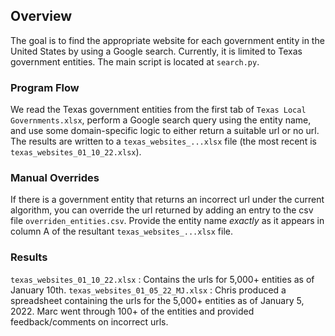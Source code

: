 ## Overview

The goal is to find the appropriate website for each government entity in the United States by using a Google search.
Currently, it is limited to Texas government entities. The main script is located at `search.py`.

### Program Flow

We read the Texas government entities from the first tab of `Texas Local Governments.xlsx`, perform a Google search query using the entity name, and use some domain-specific logic to either return a suitable url or no url. The results are written to a `texas_websites_...xlsx` file (the most recent is `texas_websites_01_10_22.xlsx`).

### Manual Overrides

If there is a government entity that returns an incorrect url under the current algorithm, you can override the url returned by adding an entry to the csv file `overriden_entities.csv`. Provide the entity name _exactly_ as it appears in column A of the resultant `texas_websites_...xlsx` file.

### Results

`texas_websites_01_10_22.xlsx` : Contains the urls for 5,000+ entities as of January 10th.
`texas_websites_01_05_22_MJ.xlsx` : Chris produced a spreadsheet containing the urls for the 5,000+ entities as of January 5, 2022. Marc went through 100+ of the entities and provided feedback/comments on incorrect urls.
